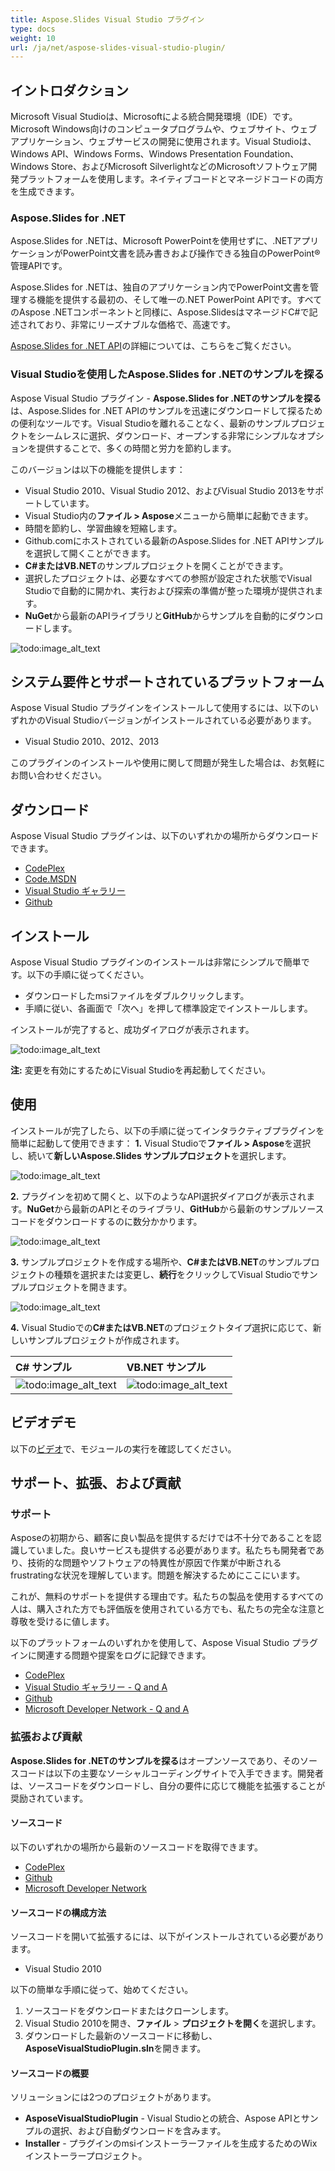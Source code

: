 ```yaml
---
title: Aspose.Slides Visual Studio プラグイン
type: docs
weight: 10
url: /ja/net/aspose-slides-visual-studio-plugin/
---
```


## **イントロダクション**
Microsoft Visual Studioは、Microsoftによる統合開発環境（IDE）です。Microsoft Windows向けのコンピュータプログラムや、ウェブサイト、ウェブアプリケーション、ウェブサービスの開発に使用されます。Visual Studioは、Windows API、Windows Forms、Windows Presentation Foundation、Windows Store、およびMicrosoft SilverlightなどのMicrosoftソフトウェア開発プラットフォームを使用します。ネイティブコードとマネージドコードの両方を生成できます。
### **Aspose.Slides for .NET**
Aspose.Slides for .NETは、Microsoft PowerPointを使用せずに、.NETアプリケーションがPowerPoint文書を読み書きおよび操作できる独自のPowerPoint®管理APIです。

Aspose.Slides for .NETは、独自のアプリケーション内でPowerPoint文書を管理する機能を提供する最初の、そして唯一の.NET PowerPoint APIです。すべてのAspose .NETコンポーネントと同様に、Aspose.SlidesはマネージドC#で記述されており、非常にリーズナブルな価格で、高速です。

[Aspose.Slides for .NET API](http://www.aspose.com/.net/powerpoint-component.aspx)の詳細については、こちらをご覧ください。
### **Visual Studioを使用したAspose.Slides for .NETのサンプルを探る**
Aspose Visual Studio プラグイン - **Aspose.Slides for .NETのサンプルを探る**は、Aspose.Slides for .NET APIのサンプルを迅速にダウンロードして探るための便利なツールです。Visual Studioを離れることなく、最新のサンプルプロジェクトをシームレスに選択、ダウンロード、オープンする非常にシンプルなオプションを提供することで、多くの時間と労力を節約します。

このバージョンは以下の機能を提供します：

- Visual Studio 2010、Visual Studio 2012、およびVisual Studio 2013をサポートしています。
- Visual Studio内の**ファイル > Aspose**メニューから簡単に起動できます。
- 時間を節約し、学習曲線を短縮します。
- Github.comにホストされている最新のAspose.Slides for .NET APIサンプルを選択して開くことができます。
- **C#**または**VB.NET**のサンプルプロジェクトを開くことができます。
- 選択したプロジェクトは、必要なすべての参照が設定された状態でVisual Studioで自動的に開かれ、実行および探索の準備が整った環境が提供されます。
- **NuGet**から最新のAPIライブラリと**GitHub**からサンプルを自動的にダウンロードします。

![todo:image_alt_text](aspose-slides-visual-studio-plugin_1)
## **システム要件とサポートされているプラットフォーム**
Aspose Visual Studio プラグインをインストールして使用するには、以下のいずれかのVisual Studioバージョンがインストールされている必要があります。

- Visual Studio 2010、2012、2013

このプラグインのインストールや使用に関して問題が発生した場合は、お気軽にお問い合わせください。
## **ダウンロード**
Aspose Visual Studio プラグインは、以下のいずれかの場所からダウンロードできます。

- [CodePlex](https://asposeSlidesvs.codeplex.com/releases)
- [Code.MSDN](https://code.msdn.microsoft.com/Explore-AsposeSlides-for-NET-58ac45ed)
- [Visual Studio ギャラリー](https://visualstudiogallery.msdn.microsoft.com/b45659c0-9414-4ede-aed2-acc0c27a6b15)
- [Github](https://github.com/aspose-slides/Aspose.Slides-for-.NET/releases/tag/untagged-ab3cb4109f5bc061a98c)
## **インストール**
Aspose Visual Studio プラグインのインストールは非常にシンプルで簡単です。以下の手順に従ってください。

- ダウンロードしたmsiファイルをダブルクリックします。
- 手順に従い、各画面で「次へ」を押して標準設定でインストールします。

インストールが完了すると、成功ダイアログが表示されます。

![todo:image_alt_text](aspose-slides-visual-studio-plugin_2)

**注:** 変更を有効にするためにVisual Studioを再起動してください。
## **使用**
インストールが完了したら、以下の手順に従ってインタラクティブプラグインを簡単に起動して使用できます：
**1.** Visual Studioで**ファイル > Aspose**を選択し、続いて**新しいAspose.Slides サンプルプロジェクト**を選択します。

![todo:image_alt_text](aspose-slides-visual-studio-plugin_3)

**2.** プラグインを初めて開くと、以下のようなAPI選択ダイアログが表示されます。**NuGet**から最新のAPIとそのライブラリ、**GitHub**から最新のサンプルソースコードをダウンロードするのに数分かかります。

![todo:image_alt_text](aspose-slides-visual-studio-plugin_4)

**3.** サンプルプロジェクトを作成する場所や、**C#**または**VB.NET**のサンプルプロジェクトの種類を選択または変更し、**続行**をクリックしてVisual Studioでサンプルプロジェクトを開きます。

![todo:image_alt_text](aspose-slides-visual-studio-plugin_1)

**4.** Visual Studioでの**C#**または**VB.NET**のプロジェクトタイプ選択に応じて、新しいサンプルプロジェクトが作成されます。

|**C# サンプル** |**VB.NET サンプル** |
| :- | :- |
|![todo:image_alt_text](aspose-slides-visual-studio-plugin_6)|![todo:image_alt_text](aspose-slides-visual-studio-plugin_7)|
## **ビデオデモ**
以下の[ビデオ](https://www.youtube.com/watch?v=FyJ2TFlbLE4)で、モジュールの実行を確認してください。
## **サポート、拡張、および貢献**
### **サポート**
Asposeの初期から、顧客に良い製品を提供するだけでは不十分であることを認識していました。良いサービスも提供する必要があります。私たちも開発者であり、技術的な問題やソフトウェアの特異性が原因で作業が中断される frustratingな状況を理解しています。問題を解決するためにここにいます。

これが、無料のサポートを提供する理由です。私たちの製品を使用するすべての人は、購入された方でも評価版を使用されている方でも、私たちの完全な注意と尊敬を受けるに値します。

以下のプラットフォームのいずれかを使用して、Aspose Visual Studio プラグインに関連する問題や提案をログに記録できます。

- [CodePlex](https://asposeSlidesvs.codeplex.com/workitem/list/basic)
- [Visual Studio ギャラリー - Q and A](https://visualstudiogallery.msdn.microsoft.com/b45659c0-9414-4ede-aed2-acc0c27a6b15)
- [Github](https://github.com/asposeSlides/Aspose.Slides-for-.NET/issues)
- [Microsoft Developer Network - Q and A](https://code.msdn.microsoft.com/Explore-AsposeSlides-for-NET-58ac45ed/view/Discussions#content)
### **拡張および貢献**
**Aspose.Slides for .NETのサンプルを探る**はオープンソースであり、そのソースコードは以下の主要なソーシャルコーディングサイトで入手できます。開発者は、ソースコードをダウンロードし、自分の要件に応じて機能を拡張することが奨励されています。
#### **ソースコード**
以下のいずれかの場所から最新のソースコードを取得できます。

- [CodePlex](https://asposeSlidesvs.codeplex.com/SourceControl/latest)
- [Github](https://github.com/aspose-slides/Aspose.Slides-for-.NET)
- [Microsoft Developer Network](https://code.msdn.microsoft.com/Explore-AsposeSlides-for-NET-58ac45ed)
#### **ソースコードの構成方法**
ソースコードを開いて拡張するには、以下がインストールされている必要があります。

- Visual Studio 2010

以下の簡単な手順に従って、始めてください。

1. ソースコードをダウンロードまたはクローンします。
1. Visual Studio 2010を開き、**ファイル** > **プロジェクトを開く**を選択します。
1. ダウンロードした最新のソースコードに移動し、**AsposeVisualStudioPlugin.sln**を開きます。
#### **ソースコードの概要**
ソリューションには2つのプロジェクトがあります。

- **AsposeVisualStudioPlugin** - Visual Studioとの統合、Aspose APIとサンプルの選択、および自動ダウンロードを含みます。
- **Installer** - プラグインのmsiインストーラーファイルを生成するためのWixインストーラープロジェクト。
